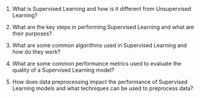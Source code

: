 1. What is Supervised Learning and how is it different from Unsupervised Learning?

2. What are the key steps in performing Supervised Learning and what are their purposes?

3. What are some common algorithms used in Supervised Learning and how do they work?

4. What are some common performance metrics used to evaluate the quality of a Supervised Learning model?

5. How does data preprocessing impact the performance of Supervised Learning models and what techniques can be used to preprocess data?